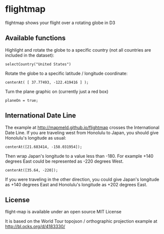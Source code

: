 # flightmap

flightmap shows your flight over a rotating globe in D3

## Available functions

Highlight and rotate the globe to a specific country (not all countries are included in the dataset):

    selectCountry("United States")

Rotate the globe to a specific latitude / longitude coordinate:

    centerAt( [ 37.77493, -122.419416 ] );

Turn the plane graphic on (currently just a red box)

    planeOn = true;

## International Date Line

The example at http://mapmeld.github.io/flightmap crosses the International Date Line. If you are traveling west from Honolulu to Japan, you should give Honolulu's longitude as usual:

    centerAt([21.683414, -158.031954]);

Then wrap Japan's longitude to a value less than -180. For example +140 degrees East could be represented as -220 degrees West.

    centerAt([35.64, -220]);

If you were traveling in the other direction, you could give Japan's longitude as +140 degrees East and Honolulu's longitude as +202 degrees East.

## License

flight-map is available under an open source MIT License

It is based on the World Tour topojson / orthographic projection example at http://bl.ocks.org/d/4183330/
